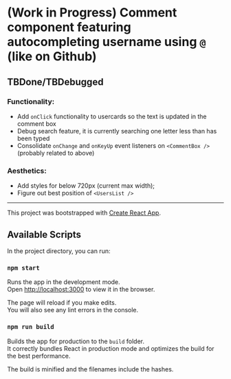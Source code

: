 # (Work in Progress) Comment component featuring autocompleting username using `@` (like on Github)

## TBDone/TBDebugged
### Functionality:
- Add `onClick` functionality to usercards so the text is updated in the comment box
- Debug search feature, it is currently searching one letter less than has been typed
- Consolidate `onChange` and `onKeyUp` event listeners on `<CommentBox />` (probably related to above)

### Aesthetics:
- Add styles for below 720px (current max width);
- Figure out best position of `<UsersList />`

---
This project was bootstrapped with [Create React App](https://github.com/facebook/create-react-app).

## Available Scripts

In the project directory, you can run:

### `npm start`

Runs the app in the development mode.<br>
Open [http://localhost:3000](http://localhost:3000) to view it in the browser.

The page will reload if you make edits.<br>
You will also see any lint errors in the console.

### `npm run build`

Builds the app for production to the `build` folder.<br>
It correctly bundles React in production mode and optimizes the build for the best performance.

The build is minified and the filenames include the hashes.